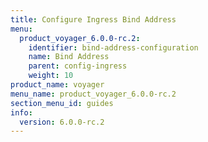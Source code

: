 ```yaml
---
title: Configure Ingress Bind Address
menu:
  product_voyager_6.0.0-rc.2:
    identifier: bind-address-configuration
    name: Bind Address
    parent: config-ingress
    weight: 10
product_name: voyager
menu_name: product_voyager_6.0.0-rc.2
section_menu_id: guides
info:
  version: 6.0.0-rc.2
---
```


